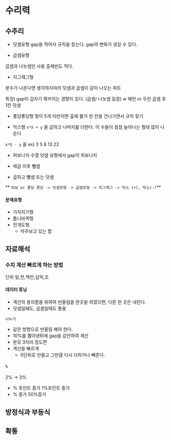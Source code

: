 # 수리력

## 수추리
- 덧셈유형
gap을 적어서 규칙을 찾는다.
gap의 변화가 생길 수 있다.

- 곱셈유형

곱셈과 나눗셈만 사용
출제빈도 적다.

- 지그재그형

분수가 나온다면 생각하지마라
덧샘과 곱셈이 같이 나오는 파트

특징) gap이 갑자기 확커지는 경향이 있다. (곱셈/ 나눗셈 등장)
w 패턴 or 두칸 곱셈 후 1칸 덧샘

- 퐁당퐁당형
항이 5개 미만이면 출제 불가
한 칸을 건너가면서 규칙 찾기

- 믹스형
`x*X + y` 꼴
곱하고 나머지를 더한다. 이 수들이 점점 늘어나는 형태
많이 나온다

`x*X - y` 꼴
ex) 
3 5 8 13 22

- 피보나치 수열
덧셈 유형에서 gap이 피보나치 

- 제곱 이후 뺄셈
- 곱하고 뺄셈 또는 덧셈

** `피보 or 퐁당 퐁당 -> 덧셈유형 -> 곱셈유형 -> 지그재그 -> 믹스 (+), 믹스(-)`**

#### 문제유형
- 가지치기형
- 톱니바퀴형
- 전개도형
    - 마주보고 있는 합
 


## 자료해석
### 수치 계산 빠르게 하는 방법

단위
일,천,백만,십억,조


#### 데이터 튜닝
- 계산의 용의함을 위하여 반올림을 한곳을 하였으면, 다른 한 곳은 내린다.
- 덧셈일떄도, 곱셈일때도 통용

`나누기`
- 같은 방향으로 반올림 해야 한다.
- 10%를 뽑아낸뒤에 gap을 감안하여 계산
- 분모 3자리 정도면 
- 계산을 빠르게
    - 0단위로 만들고 그만큼 다시 더하거나 빼준다.


#### `%`

2% -> 3%
- % 포인트 증가 1%포인트 증가
- % 증가  50%증가





## 방정식과 부등식
## 확통